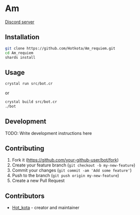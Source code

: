# Am

[Discord server](https://discord.gg/rgsV2AQ)

## Installation

```bash
git clone https://github.com/Hotkota/Am_requiem.git
cd Am_requiem
shards install
```

## Usage

```bash
crystal run src/bot.cr
```
or

```bash
crystal build src/bot.cr
./bot
```

## Development

TODO: Write development instructions here

## Contributing

1. Fork it (<https://github.com/your-github-user/bot/fork>)
2. Create your feature branch (`git checkout -b my-new-feature`)
3. Commit your changes (`git commit -am 'Add some feature'`)
4. Push to the branch (`git push origin my-new-feature`)
5. Create a new Pull Request

## Contributors

- [Hot_kota](https://github.com/Hotkota) - creator and maintainer
